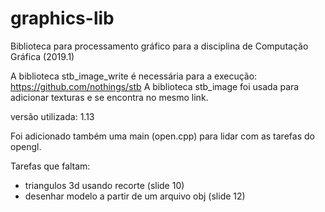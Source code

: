 # graphics-lib

Biblioteca para processamento gráfico para a disciplina de Computação Gráfica (2019.1)

A biblioteca stb_image_write é necessária para a execução:
https://github.com/nothings/stb
A biblioteca stb_image foi usada para adicionar texturas e se encontra no mesmo link.

versão utilizada: 1.13

Foi adicionado também uma main (open.cpp) para lidar com as tarefas do opengl.

Tarefas que faltam:

- triangulos 3d usando recorte (slide 10)
- desenhar modelo a partir de um arquivo obj (slide 12)

